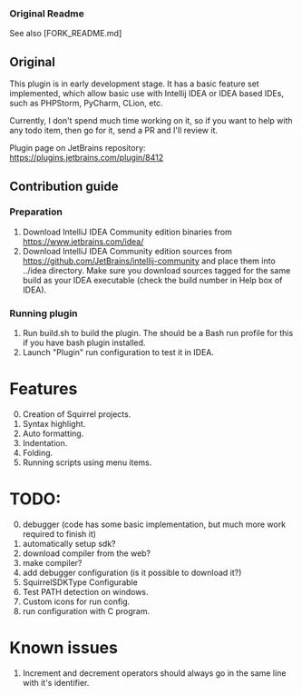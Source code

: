 ### Original Readme
See also [FORK_README.md]

## Original

This plugin is in early development stage. It has a basic feature set implemented, which allow basic use with
Intellij IDEA or IDEA based IDEs, such as PHPStorm, PyCharm, CLion, etc.

Currently, I don't spend much time working on it, so if you want to help with any todo item, then go for it, send a PR
and I'll review it.

Plugin page on JetBrains repository:
https://plugins.jetbrains.com/plugin/8412

## Contribution guide

### Preparation

1. Download IntelliJ IDEA Community edition binaries from https://www.jetbrains.com/idea/
2. Download IntelliJ IDEA Community edition sources from https://github.com/JetBrains/intellij-community and place them
   into ../idea directory. Make sure you download sources tagged for the same build as your IDEA executable (check the
   build number in Help box of IDEA).

### Running plugin

1. Run build.sh to build the plugin. The should be a Bash run profile for this if you have bash plugin installed.
2. Launch "Plugin" run configuration to test it in IDEA.

# Features

0. Creation of Squirrel projects.
1. Syntax highlight.
2. Auto formatting.
3. Indentation.
4. Folding.
5. Running scripts using menu items.

# TODO:

0. debugger (code has some basic implementation, but much more work required to finish it)
1. automatically setup sdk?
2. download compiler from the web?
3. make compiler?
5. add debugger configuration (is it possible to download it?)
6. SquirrelSDKType Configurable
8. Test PATH detection on windows.
9. Custom icons for run config.
10. run configuration with C program.

# Known issues

1. Increment and decrement operators should always go in the same line with it's identifier.
